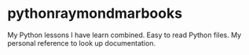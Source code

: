 # pythonraymondmarbooks
My Python lessons I have learn combined.  Easy to read Python files.  My personal reference to look up documentation.
